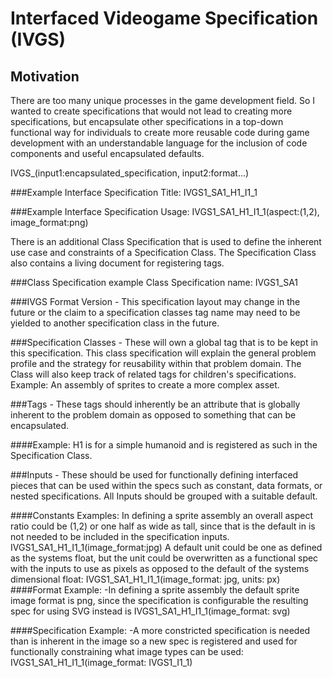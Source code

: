 # Interfaced Videogame Specification (IVGS)

## Motivation
There are too many unique processes in the game development field. So I wanted to create specifications that would not lead to creating more specifications, but encapsulate other specifications in a top-down functional way for individuals to create more reusable code during game development with an understandable language for the inclusion of code components and useful encapsulated defaults.

IVGS<IVGS Format Version>_<Specification  Class>_<Tags>_<Revision>(input1:encapsulated_specification, input2:format...)

###Example Interface Specification Title:
IVGS1_SA1_H1_I1_1

###Example Interface Specification Usage:
IVGS1_SA1_H1_I1_1(aspect:(1,2), image_format:png)

There is an additional Class Specification that is used to define the inherent use case and constraints of a Specification Class. The Specification Class also contains a living document for registering tags.

###Class Specification
example Class Specification name:
IVGS1_SA1

###IVGS Format Version - This specification layout may change in the future or the claim to a specification classes tag name may need to be yielded to another specification class in the future.

###Specification Classes - These will own a global tag that is to be kept in this specification. This class specification will explain the general problem profile and the strategy for reusability within that problem domain. The Class will also keep track of related tags for children's specifications.
Example: An assembly of sprites to create a more complex asset. 

###Tags - 
  These tags should inherently be an attribute that is globally inherent to the problem domain as opposed to something that can be encapsulated. 

####Example: 
  H1 is for a simple humanoid and is registered as such in the Specification Class. 
  
###Inputs - 
These should be used for functionally defining interfaced pieces that can be used within the specs such as constant, data formats, or nested specifications. All Inputs should be grouped with a suitable default.

####Constants Examples:
In defining a sprite assembly an overall aspect ratio could be (1,2) or one half as wide as tall, since that is the default in is not needed to be included in the specification inputs. IVGS1_SA1_H1_I1_1(image_format:jpg) 
A default unit could be one as defined as the systems float, but the unit could be overwritten as a functional spec with the inputs to use as pixels as opposed to the default of the systems dimensional float: IVGS1_SA1_H1_I1_1(image_format: jpg, units: px)
####Format Example:
-In defining a sprite assembly the default sprite image format is png, since the specification is configurable the resulting spec for using SVG instead is IVGS1_SA1_H1_I1_1(image_format: svg)

####Specification Example: 
 -A more constricted specification is needed than is inherent in the image so a new spec is registered and used for functionally constraining what image types can be used: IVGS1_SA1_H1_I1_1(image_format: IVGS1_I1_1)
  
